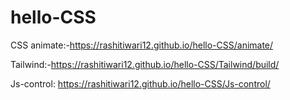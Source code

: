 # hello-CSS
CSS
animate:-https://rashitiwari12.github.io/hello-CSS/animate/


Tailwind:-https://rashitiwari12.github.io/hello-CSS/Tailwind/build/


Js-control: https://rashitiwari12.github.io/hello-CSS/Js-control/
